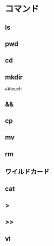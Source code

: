 # コマンド

## ls

## pwd

## cd

## mkdir

##touch

## &&

## cp

## mv

## rm

## ワイルドカード

## cat

## >

## >>

## vi
